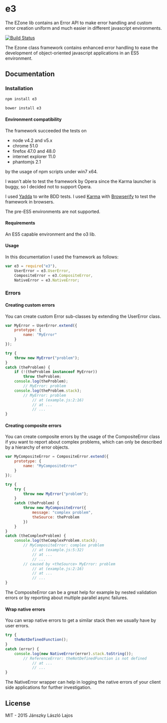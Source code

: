 # e3
The EZone lib contains an Error API to make error handling and custom error creation uniform and much easier in different javascript environments.

[![Build Status](https://travis-ci.org/inf3rno/e3.png?branch=master)](https://travis-ci.org/inf3rno/e3)

The Ezone class framework contains enhanced error handling to ease the development of object-oriented javascript applications in an ES5 environment.

## Documentation

### Installation

```bash
npm install e3
```

```bash
bower install e3
```

#### Environment compatibility

The framework succeeded the tests on

 - node v4.2 and v5.x
 - chrome 51.0
 - firefox 47.0 and 48.0
 - internet explorer 11.0
 - phantomjs 2.1
 
by the usage of npm scripts under win7 x64.

I wasn't able to test the framework by Opera since the Karma launcher is buggy, so I decided not to support Opera.

I used [Yadda](https://github.com/acuminous/yadda) to write BDD tests.
I used [Karma](https://github.com/karma-runner/karma) with [Browserify](https://github.com/substack/node-browserify) to test the framework in browsers.

The pre-ES5 environments are not supported.

#### Requirements

An ES5 capable environment and the o3 lib.

#### Usage

In this documentation I used the framework as follows:

```js
var e3 = require("e3"),
    UserError = e3.UserError,
    CompositeError = e3.CompositeError,
    NativeError = e3.NativeError;
```

### Errors

#### Creating custom errors

You can create custom Error sub-classes by extending the UserError class.

```js
var MyError = UserError.extend({
    prototype: {
        name: "MyError"
    }
});

try {
    throw new MyError("problem");
}
catch (theProblem) {
    if (!(theProblem instanceof MyError))
        throw theProblem;
    console.log(theProblem);
        // MyError: problem
    console.log(theProblem.stack);
        // MyError: problem
            // at (example.js:2:16)
            // at ...
            // ...
}
```

#### Creating composite errors

You can create composite errors by the usage of the CompositeError class if you want to report about complex problems, which can only be described by a hierarchy of error objects.

```js
var MyCompositeError = CompositeError.extend({
    prototype: {
        name: "MyCompositeError"
    }
});

try {
    try {
        throw new MyError("problem");
    }
    catch (theProblem) {
        throw new MyCompositeError({
            message: "complex problem",
            theSource: theProblem
        })
    }
}
catch (theComplexProblem) {
    console.log(theComplexProblem.stack);
        // MyCompositeError: complex problem
            // at (example.js:5:32)
            // at ...
            // ...
        // caused by <theSource> MyError: problem
            // at (example.js:2:16)
            // at ...
            // ...
}
```

The CompositeError can be a great help for example by nested validation errors or by reporting about multiple parallel async failures.

#### Wrap native errors

You can wrap native errors to get a similar stack then we usually have by user errors.

```js
try {
    theNotDefinedFunction();
}
catch (error) {
    console.log(new NativeError(error).stack.toString());
        // ReferenceError: theNotDefinedFunction is not defined
            // at ...
            // ...
}
```

The NativeError wrapper can help in logging the native errors of your client side applications for further investigation.

## License

MIT - 2015 Jánszky László Lajos